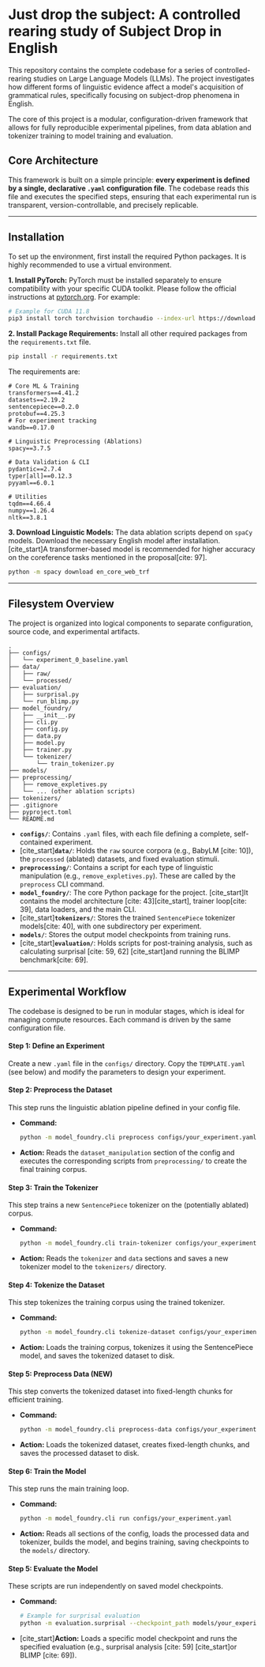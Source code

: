 # Just drop the subject: A controlled rearing study of Subject Drop in English

This repository contains the complete codebase for a series of controlled-rearing studies on Large Language Models (LLMs). The project investigates how different forms of linguistic evidence affect a model's acquisition of grammatical rules, specifically focusing on subject-drop phenomena in English.

The core of this project is a modular, configuration-driven framework that allows for fully reproducible experimental pipelines, from data ablation and tokenizer training to model training and evaluation.

## Core Architecture

This framework is built on a simple principle: **every experiment is defined by a single, declarative `.yaml` configuration file**. The codebase reads this file and executes the specified steps, ensuring that each experimental run is transparent, version-controllable, and precisely replicable.

-----

## Installation

To set up the environment, first install the required Python packages. It is highly recommended to use a virtual environment.

**1. Install PyTorch:**
PyTorch must be installed separately to ensure compatibility with your specific CUDA toolkit. Please follow the official instructions at [pytorch.org](https://pytorch.org). For example:

```sh
# Example for CUDA 11.8
pip3 install torch torchvision torchaudio --index-url https://download.pytorch.org/whl/cu118
```

**2. Install Package Requirements:**
Install all other required packages from the `requirements.txt` file.

```sh
pip install -r requirements.txt
```

The requirements are:

```
# Core ML & Training
transformers==4.41.2
datasets==2.19.2
sentencepiece==0.2.0
protobuf==4.25.3
# For experiment tracking
wandb==0.17.0

# Linguistic Preprocessing (Ablations)
spacy==3.7.5

# Data Validation & CLI
pydantic==2.7.4
typer[all]==0.12.3
pyyaml==6.0.1

# Utilities
tqdm==4.66.4
numpy==1.26.4
nltk==3.8.1
```

**3. Download Linguistic Models:**
The data ablation scripts depend on `spaCy` models. Download the necessary English model after installation. [cite\_start]A transformer-based model is recommended for higher accuracy on the coreference tasks mentioned in the proposal[cite: 97].

```sh
python -m spacy download en_core_web_trf
```

-----

## Filesystem Overview

The project is organized into logical components to separate configuration, source code, and experimental artifacts.

```
.
├── configs/
│   └── experiment_0_baseline.yaml
├── data/
│   ├── raw/
│   └── processed/
├── evaluation/
│   ├── surprisal.py
│   └── run_blimp.py
├── model_foundry/
│   ├── __init__.py
│   ├── cli.py
│   ├── config.py
│   ├── data.py
│   ├── model.py
│   ├── trainer.py
│   └── tokenizer/
│       └── train_tokenizer.py
├── models/
├── preprocessing/
│   ├── remove_expletives.py
│   └── ... (other ablation scripts)
├── tokenizers/
├── .gitignore
├── pyproject.toml
└── README.md
```

  * **`configs/`**: Contains `.yaml` files, with each file defining a complete, self-contained experiment.
  * [cite\_start]**`data/`**: Holds the `raw` source corpora (e.g., BabyLM [cite: 10]), the `processed` (ablated) datasets, and fixed evaluation stimuli.
  * **`preprocessing/`**: Contains a script for each type of linguistic manipulation (e.g., `remove_expletives.py`). These are called by the `preprocess` CLI command.
  * **`model_foundry/`**: The core Python package for the project. [cite\_start]It contains the model architecture [cite: 43][cite\_start], trainer loop[cite: 39], data loaders, and the main CLI.
  * [cite\_start]**`tokenizers/`**: Stores the trained `SentencePiece` tokenizer models[cite: 40], with one subdirectory per experiment.
  * **`models/`**: Stores the output model checkpoints from training runs.
  * [cite\_start]**`evaluation/`**: Holds scripts for post-training analysis, such as calculating surprisal [cite: 59, 62] [cite\_start]and running the BLIMP benchmark[cite: 69].

-----

## Experimental Workflow

The codebase is designed to be run in modular stages, which is ideal for managing compute resources. Each command is driven by the same configuration file.

#### Step 1: Define an Experiment

Create a new `.yaml` file in the `configs/` directory. Copy the `TEMPLATE.yaml` (see below) and modify the parameters to design your experiment.

#### Step 2: Preprocess the Dataset

This step runs the linguistic ablation pipeline defined in your config file.

  * **Command:**
    ```sh
    python -m model_foundry.cli preprocess configs/your_experiment.yaml
    ```
  * **Action:** Reads the `dataset_manipulation` section of the config and executes the corresponding scripts from `preprocessing/` to create the final training corpus.

#### Step 3: Train the Tokenizer

This step trains a new `SentencePiece` tokenizer on the (potentially ablated) corpus.

  * **Command:**
    ```sh
    python -m model_foundry.cli train-tokenizer configs/your_experiment.yaml
    ```
  * **Action:** Reads the `tokenizer` and `data` sections and saves a new tokenizer model to the `tokenizers/` directory.

#### Step 4: Tokenize the Dataset

This step tokenizes the training corpus using the trained tokenizer.

  * **Command:**
    ```sh
    python -m model_foundry.cli tokenize-dataset configs/your_experiment.yaml
    ```
  * **Action:** Loads the training corpus, tokenizes it using the SentencePiece model, and saves the tokenized dataset to disk.

#### Step 5: Preprocess Data (NEW)

This step converts the tokenized dataset into fixed-length chunks for efficient training.

  * **Command:**
    ```sh
    python -m model_foundry.cli preprocess-data configs/your_experiment.yaml
    ```
  * **Action:** Loads the tokenized dataset, creates fixed-length chunks, and saves the processed dataset to disk.

#### Step 6: Train the Model

This step runs the main training loop.

  * **Command:**
    ```sh
    python -m model_foundry.cli run configs/your_experiment.yaml
    ```
  * **Action:** Reads all sections of the config, loads the processed data and tokenizer, builds the model, and begins training, saving checkpoints to the `models/` directory.

#### Step 5: Evaluate the Model

These scripts are run independently on saved model checkpoints.

  * **Command:**
    ```sh
    # Example for surprisal evaluation
    python -m evaluation.surprisal --checkpoint_path models/your_experiment/checkpoint-1000/ --stimuli_file data/evaluation_stimuli/minimal_pairs.csv
    ```
  * [cite\_start]**Action:** Loads a specific model checkpoint and runs the specified evaluation (e.g., surprisal analysis [cite: 59] [cite\_start]or BLIMP [cite: 69]).